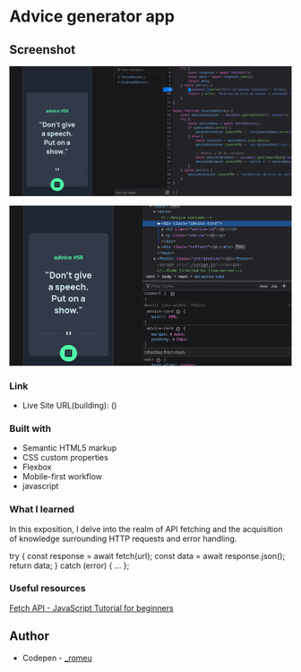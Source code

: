 # Advice generator app

 

## Screenshot

![code1](./screenshot/code1.png)

![code2](./screenshot/code2.png)

### Link


- Live Site URL(building): ()



### Built with

- Semantic HTML5 markup
- CSS custom properties
- Flexbox
- Mobile-first workflow
- javascript

### What I learned

In this exposition, I delve into the realm of API fetching and the acquisition of knowledge surrounding HTTP requests and error handling.


 try {
        const response = await fetch(url);
        const data = await response.json();
        return data;
    } catch (error) {
        ...
         };

### Useful resources

[Fetch API - JavaScript Tutorial for beginners](https://www.youtube.com/watch?v=ubw2hdQIl4E) 


## Author

- Codepen - [_romeu](https://codepen.io/_romeu)



